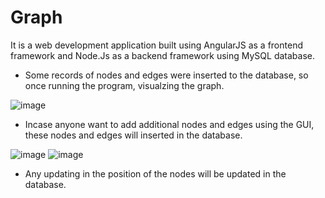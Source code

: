 # Graph
It is a web development application built using AngularJS as a frontend framework and Node.Js as a backend framework using MySQL database.
- Some records of nodes and edges were inserted to the database, so once running the program, visualzing the graph.

![image](https://github.com/rowannasser/Graph/assets/101206117/5496f5ee-57cc-40a0-80dd-38a0fd423a95)
- Incase anyone want to add additional nodes and edges using the GUI, these nodes and edges will inserted in the database.

![image](https://github.com/rowannasser/Graph/assets/101206117/ce203c25-73ae-4c64-9996-e8d146804f05) ![image](https://github.com/rowannasser/Graph/assets/101206117/06d6ff71-388d-4675-9c6e-a838929c5575)


- Any updating in the position of the nodes will be updated in the database.
